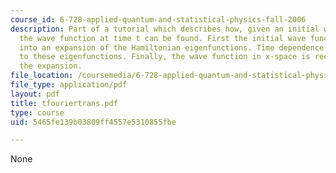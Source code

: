 ```yaml
---
course_id: 6-728-applied-quantum-and-statistical-physics-fall-2006
description: Part of a tutorial which describes how, given an initial wave function,
  the wave function at time t can be found. First the initial wave function is decomposed
  into an expansion of the Hamiltonian eigenfunctions. Time dependence is then applied
  to these eigenfunctions. Finally, the wave function in x-space is recreated from
  the expansion.
file_location: /coursemedia/6-728-applied-quantum-and-statistical-physics-fall-2006/5465fe139b03809ff4557e5310855fbe_tfouriertrans.pdf
file_type: application/pdf
layout: pdf
title: tfouriertrans.pdf
type: course
uid: 5465fe139b03809ff4557e5310855fbe

---
```

None
